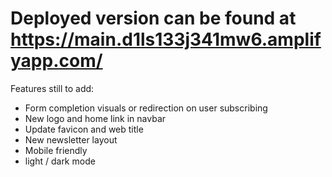 # Deployed version can be found at https://main.d1ls133j341mw6.amplifyapp.com/

Features still to add:
- Form completion visuals or redirection on user subscribing
- New logo and home link in navbar
- Update favicon and web title
- New newsletter layout
- Mobile friendly
- light / dark mode
